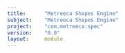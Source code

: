 ```yaml
---
title:      "Metreeca Shapes Engine"
subject:    "Metreeca Shapes Engine"
project:    "com.metreeca:spec"
version:    "0.0"
layout:     module
---
```

